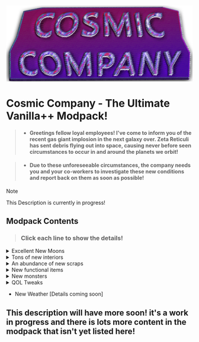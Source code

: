 ![(https://github.com/ShxDowXD/CosmicCompany/blob/64d235116d8332d6a6b303320850893de0ce0cae/BepInEx/plugins/Emblem/CosmicCompany/Header/HeaderRed.png))](https://github.com/ShxDowXD/CosmicCompany/blob/64d235116d8332d6a6b303320850893de0ce0cae/BepInEx/plugins/Emblem/CosmicCompany/Header/HeaderRed.png)

# Cosmic Company - The Ultimate Vanilla++ Modpack!

>- ####  Greetings fellow loyal employees! I've come to inform you of the recent gas giant implosion in the next galaxy over. Zeta Reticuli has sent debris flying out into space, causing never before seen circumstances to occur in and around the planets we orbit!
 
>- #### Due to these unforeseeable circumstances, the company needs you and your co-workers to investigate these new conditions and report back on them as soon as possible!

> [!NOTE]
> This Description is currently in progress!


## Modpack Contents

> ### Click each line to show the details!
<details>
<summary>Excellent New Moons</summary>

    74 Olympus
    -
    91 Arelion
    -
    692 Seichi
    -
    Harloth
    -
    Celest
    -
    Aquatis
    -
    Hyve
    -
    615Noctis
    -
    69_Kanie

</details>

<details>
<summary>Tons of new interiors</summary>

    Abandoned Hospital
    -
    Pool Rooms
    -
    Green Ruins
    -
    Nali Haven
    -
    Chizra Temple
    -
    Raven Manor
    -
    Underound Metro
    -
    Office
    -
    Dreary Pipeworks
    -
    Guardia Fortess
    -
    Niven Reactor
    -
    Studio
    -
    Subsystems
    -
    Rrajigar Mine
    -
    Grey Apartments
    -
    Gothic Monastery
</details>

<details>
<summary>An abundance of new scraps</summary>

    Immersive Scraps mod
    -
    Gold Scraps mod
    -
    Chillax Scraps mod
    -
    Generic Scraps mod
    -
    Usual Scraps mod
</details>

<details>
<summary>New functional items</summary>

     Polaroid Camera
     -
     Elite Flashlight
     -
     Wheelbarrow
     -
     Emergancy Dice
     -
     Uno Reverse Card
</details>

<details>
<summary>New monsters</summary>

    Freddy Bracken reskin
    -
    Rolling Giant
    -
    Zombies
    -
    Faceless Stalker
    -
    Mirage
    -
    Mystery button
</details>

<details>
<summary>QOL Tweaks</summary>

    Fast Startup
    -
    Better pay check
    -
    Dynamic interior variety
    -
    Scrap re-balance
    -
    Wheelbarrow
    -
    More details coming soon
 </details>
  
  - New Weather [Details coming soon]


## This description will have more soon! it's a work in progress and there is lots more content in the modpack that isn't yet listed here!

       
